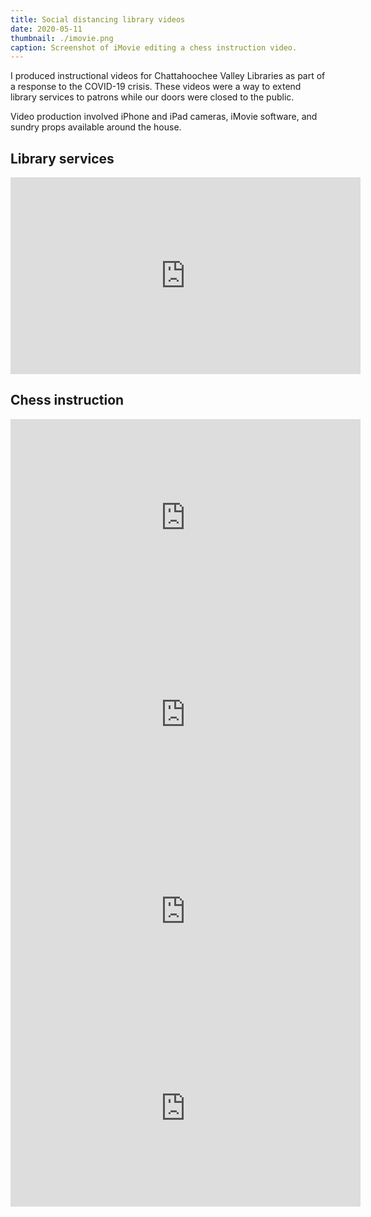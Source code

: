 ```yaml
---
title: Social distancing library videos
date: 2020-05-11
thumbnail: ./imovie.png
caption: Screenshot of iMovie editing a chess instruction video.
---
```


I produced instructional videos for Chattahoochee Valley Libraries as 
part of a response to the COVID-19 crisis. These videos were a way to extend
library services to patrons while our doors were closed to the public.

Video production involved iPhone and iPad cameras, iMovie software, and sundry
props available around the house.

## Library services

<iframe width="560" height="315" src="https://www.youtube.com/embed/qms2A6q78J0" frameborder="0" allow="accelerometer; autoplay; encrypted-media; gyroscope; picture-in-picture" allowfullscreen class="video-embed alignwide"></iframe>

## Chess instruction

<iframe width="560" height="315" src="https://www.youtube.com/embed/iH6ZB3La2uA" frameborder="0" allow="accelerometer; autoplay; encrypted-media; gyroscope; picture-in-picture" allowfullscreen class="video-embed alignwide"></iframe>

<iframe width="560" height="315" src="https://www.youtube.com/embed/1Ut3Zw61v9M" frameborder="0" allow="accelerometer; autoplay; encrypted-media; gyroscope; picture-in-picture" allowfullscreen class="video-embed alignwide"></iframe>

<iframe width="560" height="315" src="https://www.youtube.com/embed/LubUp85_s0k" frameborder="0" allow="accelerometer; autoplay; encrypted-media; gyroscope; picture-in-picture" allowfullscreen class="video-embed alignwide"></iframe>

<iframe width="560" height="315" src="https://www.youtube.com/embed/KXsTUkHgaJM" frameborder="0" allow="accelerometer; autoplay; encrypted-media; gyroscope; picture-in-picture" allowfullscreen class="video-embed alignwide"></iframe>
